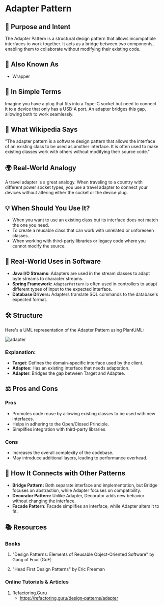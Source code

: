 # Adapter Pattern

## 🧠 Purpose and Intent
The Adapter Pattern is a structural design pattern that allows incompatible interfaces to work together. It acts as a bridge between two components, enabling them to collaborate without modifying their existing code.

## 🔑 Also Known As
- Wrapper

## 📝 In Simple Terms
Imagine you have a plug that fits into a Type-C socket but need to connect it to a device that only has a USB-A port. An adapter bridges this gap, allowing both to work seamlessly.

## 📖 What Wikipedia Says
"The adapter pattern is a software design pattern that allows the interface of an existing class to be used as another interface. It is often used to make existing classes work with others without modifying their source code."

## 🌍 Real-World Analogy
A travel adapter is a great analogy. When traveling to a country with different power socket types, you use a travel adapter to connect your devices without altering either the socket or the device plug.

## 💡 When Should You Use It?
- When you want to use an existing class but its interface does not match the one you need.
- To create a reusable class that can work with unrelated or unforeseen classes.
- When working with third-party libraries or legacy code where you cannot modify the source.

## 🚀 Real-World Uses in Software
- **Java I/O Streams:** Adapters are used in the stream classes to adapt byte streams to character streams.
- **Spring Framework:** `AdapterPattern` is often used in controllers to adapt different types of input to the expected interface.
- **Database Drivers:** Adapters translate SQL commands to the database's expected format.

## 🛠️ Structure
Here's a UML representation of the Adapter Pattern using PlantUML:

![adapter](https://raw.githubusercontent.com/asifjoardar/Design-Patterns-Palette/refs/heads/master/adapter/adapter.png)

### Explanation:
- **Target**: Defines the domain-specific interface used by the client.
- **Adaptee**: Has an existing interface that needs adaptation.
- **Adapter**: Bridges the gap between Target and Adaptee.

## ⚖️ Pros and Cons
### Pros
- Promotes code reuse by allowing existing classes to be used with new interfaces.
- Helps in adhering to the Open/Closed Principle.
- Simplifies integration with third-party libraries.

### Cons
- Increases the overall complexity of the codebase.
- May introduce additional layers, leading to performance overhead.

## 🔗 How It Connects with Other Patterns
- **Bridge Pattern:** Both separate interface and implementation, but Bridge focuses on abstraction, while Adapter focuses on compatibility.
- **Decorator Pattern:** Unlike Adapter, Decorator adds new behavior without changing the interface.
- **Facade Pattern:** Facade simplifies an interface, while Adapter alters it to fit.

## 📚 Resources

### Books
1. "Design Patterns: Elements of Reusable Object-Oriented Software" by Gang of Four (GoF)

2. "Head First Design Patterns" by Eric Freeman

### Online Tutorials & Articles
1. Refactoring.Guru
   - https://refactoring.guru/design-patterns/adapter

